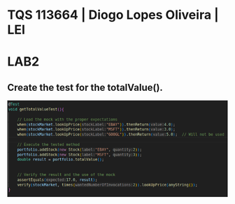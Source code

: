 # TQS 113664 | Diogo Lopes Oliveira | LEI 
# LAB2

## Create the test for the totalValue().
![alt text](image.png)